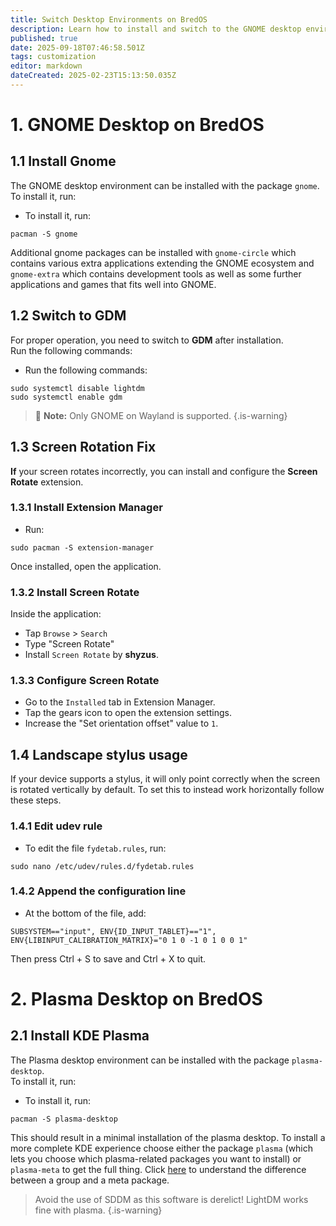 ```yaml
---
title: Switch Desktop Environments on BredOS
description: Learn how to install and switch to the GNOME desktop environment on BredOS
published: true
date: 2025-09-18T07:46:58.501Z
tags: customization
editor: markdown
dateCreated: 2025-02-23T15:13:50.035Z
---
```


# 1. GNOME Desktop on BredOS

## 1.1 Install Gnome

The GNOME desktop environment can be installed with the package `gnome`.\
To install it, run:

- To install it, run:

```
pacman -S gnome
```

Additional gnome packages can be installed with `gnome-circle` which contains various extra applications extending the GNOME ecosystem and `gnome-extra` which contains development tools as well as some further applications and games that fits well into GNOME.

## 1.2 Switch to GDM

For proper operation, you need to switch to **GDM** after installation.\
Run the following commands:

- Run the following commands:

```
sudo systemctl disable lightdm
sudo systemctl enable gdm
```

> 📝 **Note:** Only GNOME on Wayland is supported.
> {.is-warning}

## 1.3 Screen Rotation Fix

**If** your screen rotates incorrectly, you can install and configure the **Screen Rotate** extension.

### 1.3.1 Install Extension Manager

- Run:

```
sudo pacman -S extension-manager
```

Once installed, open the application.

### 1.3.2 Install Screen Rotate

Inside the application:

- Tap `Browse` > `Search`
- Type "Screen Rotate"
- Install `Screen Rotate` by **shyzus**.

### 1.3.3 Configure Screen Rotate

- Go to the `Installed` tab in Extension Manager.
- Tap the gears icon to open the extension settings.
- Increase the "Set orientation offset" value to `1`.

## 1.4 Landscape stylus usage

If your device supports a stylus, it will only point correctly when the screen is rotated vertically by default.
To set this to instead work horizontally follow these steps.

### 1.4.1 Edit udev rule

- To edit the file `fydetab.rules`, run:

```
sudo nano /etc/udev/rules.d/fydetab.rules
```

### 1.4.2 Append the configuration line

- At the bottom of the file, add:

```
SUBSYSTEM=="input", ENV{ID_INPUT_TABLET}=="1", ENV{LIBINPUT_CALIBRATION_MATRIX}="0 1 0 -1 0 1 0 0 1"
```

Then press Ctrl + S to save and Ctrl + X to quit.

# 2. Plasma Desktop on BredOS

## 2.1 Install KDE Plasma

The Plasma desktop environment can be installed with the package `plasma-desktop`.\
To install it, run:

- To install it, run:

```
pacman -S plasma-desktop
```

This should result in a minimal installation of the plasma desktop. To install a more complete KDE experience choose either the package `plasma` (which lets you choose which plasma-related packages you want to install) or `plasma-meta` to get the full thing.
Click [here](https://wiki.archlinux.org/title/Meta_package_and_package_group) to understand the difference between a group and a meta package.

> Avoid the use of SDDM as this software is derelict! LightDM works fine with plasma.
> {.is-warning}
